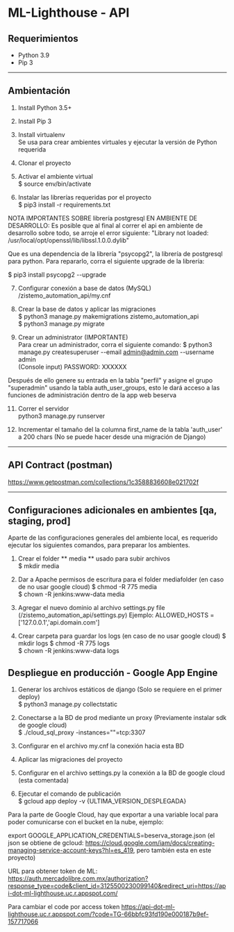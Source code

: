 ML-Lighthouse - API
====================

## Requerimientos

* Python 3.9
* Pip 3  

- - -

## Ambientación

1. Install Python 3.5+

2. Install Pip 3

3. Install virtualenv  
Se usa para crear ambientes virtuales y ejecutar la versión de Python requerida

4. Clonar el proyecto  

5. Activar el ambiente virtual  
$ source env/bin/activate

6. Instalar las librerías requeridas por el proyecto  
$ pip3 install -r requirements.txt

NOTA IMPORTANTES SOBRE librería postgresql EN AMBIENTE DE DESARROLLO:
Es posible que al final al correr el api en ambiente de desarrollo sobre todo, se arroje el error siguiente:
"Library not loaded: /usr/local/opt/openssl/lib/libssl.1.0.0.dylib"

Que es una dependencia de la librería "psycopg2", la librería de postgresql para python. Para repararlo, corra el siguiente upgrade de la librería:

$ pip3 install psycopg2 --upgrade


7. Configurar conexión a base de datos (MySQL)  
/zistemo_automation_api/my.cnf

8. Crear la base de datos y aplicar las migraciones  
$ python3 manage.py makemigrations zistemo_automation_api  
$ python3 manage.py migrate  


9. Crear un administrator (IMPORTANTE)  
Para crear un administrador, corra el siguiente comando:
$ python3 manage.py createsuperuser --email admin@admin.com --username admin  
(Console input) PASSWORD: XXXXXX

Después de ello genere su entrada en la tabla "perfil" y asigne el grupo "superadmin" usando la tabla auth_user_groups, esto le dará acceso a las funciones de administración dentro de la app web beserva

11. Correr el servidor  
 python3 manage.py runserver  

12. Incrementar el tamaño del la columna first_name de la tabla 'auth_user' a 200 chars (No se puede hacer desde una migración de Django)

- - - - - - - - - - - - - - - - - - - - - - - - - - - - - - - - -  -

## API Contract (postman)

https://www.getpostman.com/collections/1c3588836608e021702f

- - - - - - - - - - - - - - - - - - - - - - - - - - - - - - - - -  -

## Configuraciones adicionales en ambientes [qa, staging, prod]

Aparte de las configuraciones generales del ambiente local, es requerido ejecutar los siguientes comandos, para preparar los ambientes.

1. Crear el folder ** media ** usado para subir archivos  
$ mkdir media  

2. Dar a Apache permisos de escritura para el folder mediafolder (en caso de no usar google cloud)
$ chmod -R 775 media  
$ chown  -R  jenkins:www-data media  

3. Agregar el nuevo dominio al archivo settings.py file (/zistemo_automation_api/settings.py)
Ejemplo: ALLOWED_HOSTS = ['127.0.0.1','api.domain.com']  

4. Crear carpeta para guardar los logs  (en caso de no usar google cloud)
$ mkdir logs
$ chmod -R 775 logs  
$ chown  -R  jenkins:www-data logs  

## Despliegue en producción - Google App Engine

1. Generar los archivos estáticos de django (Solo se requiere en el primer deploy)  
$ python3 manage.py collectstatic

2. Conectarse a la BD de prod mediante un proxy (Previamente instalar sdk de google cloud)    
$ ./cloud_sql_proxy -instances="<instancia-gcloud>"=tcp:3307

3. Configurar en el archivo my.cnf la conexión hacia esta BD  

4. Aplicar las migraciones del proyecto

5. Configurar en el archivo settings.py la conexión a la BD de google cloud (esta comentada)  

6. Ejecutar el comando de publicación  
$ gcloud app deploy -v {ULTIMA_VERSION_DESPLEGADA}  



 Para la parte de Google Cloud, hay que exportar a una variable local para poder comunicarse con el bucket en la nube, ejemplo:

 export GOOGLE_APPLICATION_CREDENTIALS=<ruta>beserva_storage.json (el json se obtiene de gcloud: https://cloud.google.com/iam/docs/creating-managing-service-account-keys?hl=es_419, pero también esta en este proyecto)

URL para obtener token de ML:
https://auth.mercadolibre.com.mx/authorization?response_type=code&client_id=3125500230099140&redirect_uri=https://api-dot-ml-lighthouse.uc.r.appspot.com/

Para cambiar el code por access token
https://api-dot-ml-lighthouse.uc.r.appspot.com/?code=TG-66bbfc93fd190e000187b9ef-157717066
